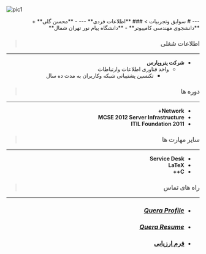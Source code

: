 ![pic1](https://user-images.githubusercontent.com/69042715/90293196-c9304300-de98-11ea-9239-1395e1564d01.jpg)
<div dir="rtl">
---
# سوابق وتجربیات
> ### **اطلاعات فردی**
---
- **محسن گلی**
  + **دانشجوی مهندسی کامپیوتر**
    - **دانشگاه پیام نور تهران شمال** 
    
> ### **اطلاعات شغلی**
---
- **شرکت پتروپارس**
  - واحد فناوری اطلاعات وارتباطات
    - تکنسین پشتیبانی شبکه وکاربران به مدت ده سال 
    
> ### **دوره ها**
--- 
* **Network+**
* **MCSE 2012 Server Infrastructure**
* **ITIL Foundation 2011**

> ### **سایر مهارت ها**
---
* **Service Desk**
* **L**__a__**T**__e__**X**
* **C++** 

> ### **راه های تماس**
---
+ ### [_**Quera Profile**_](https://quera.ir/profile/mohsengoli44)
+ ### [_**Quera Resume**_](https://quera.ir/qcv/)
+ ### [ **فرم ارزیابی** ](https://github.com/MohsenGol/MohsenGol.github.io/blob/gh-pages/MohsenGoli_CV_CheckList_AR_3983.pdf) 
</div>
